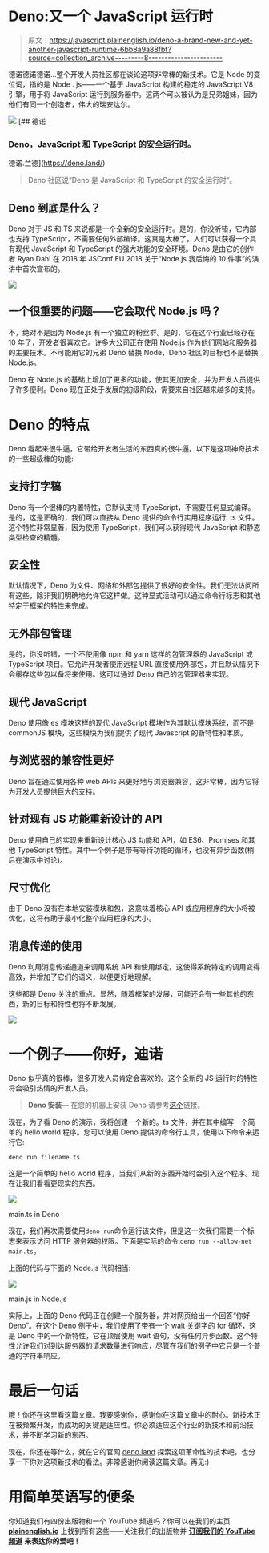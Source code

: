 # Deno:又一个 JavaScript 运行时

> 原文：<https://javascript.plainenglish.io/deno-a-brand-new-and-yet-another-javascript-runtime-6bb8a9a88fbf?source=collection_archive---------8----------------------->

德诺德诺德诺…整个开发人员社区都在谈论这项非常棒的新技术。它是 Node 的变位词，指的是 Node . js——一个基于 JavaScript 构建的稳定的 JavaScript V8 引擎，用于将 JavaScript 运行到服务器中。这两个可以被认为是兄弟姐妹，因为他们有同一个创造者，伟大的瑞安达尔。

![](img/f103c69d63f9a43fadea61cae704fa15.png) [## 德诺

### Deno，JavaScript 和 TypeScript 的安全运行时。

德诺.兰德](https://deno.land/) 

> Deno 社区说“Deno 是 JavaScript 和 TypeScript 的安全运行时”。

## Deno 到底是什么？

Deno 对于 JS 和 TS 来说都是一个全新的安全运行时。是的，你没听错，它内部也支持 TypeScript，不需要任何外部编译。这真是太棒了，人们可以获得一个具有现代 JavaScript 和 TypeScript 的强大功能的安全环境。Deno 是由它的创作者 Ryan Dahl 在 2018 年 JSConf EU 2018 关于“Node.js 我后悔的 10 件事”的演讲中首次宣布的。

![](img/7040cb982f49e1cfdb7438ab28d1dbb1.png)

## 一个很重要的问题——它会取代 Node.js 吗？

不，绝对不是因为 Node.js 有一个独立的粉丝群。是的，它在这个行业已经存在 10 年了，开发者很喜欢它。许多大公司正在使用 Node.js 作为他们网站和服务器的主要技术。不可能用它的兄弟 Deno 替换 Node，Deno 社区的目标也不是替换 Node.js。

Deno 在 Node.js 的基础上增加了更多的功能，使其更加安全，并为开发人员提供了许多便利。Deno 现在正处于发展的初级阶段，需要来自社区越来越多的支持。

# Deno 的特点

Deno 看起来很牛逼，它带给开发者生活的东西真的很牛逼。以下是这项神奇技术的一些超级棒的功能:

## **支持打字稿**

Deno 有一个很棒的内置特性，它默认支持 TypeScript，不需要任何显式编译。是的，这是正确的，我们可以直接从 Deno 提供的命令行实用程序运行. ts 文件。这个特性非常显著，因为使用 TypeScript，我们可以获得现代 JavaScript 和静态类型检查的精髓。

## 安全性

默认情况下，Deno 为文件、网络和外部包提供了很好的安全性。我们无法访问所有这些，除非我们明确地允许它这样做。这种显式活动可以通过命令行标志和其他特定于框架的特性来完成。

## 无外部包管理

是的，你没听错，一个不使用像 npm 和 yarn 这样的包管理器的 JavaScript 或 TypeScript 项目。它允许开发者使用远程 URL 直接使用外部包，并且默认情况下会缓存这些包以备将来使用。这可以通过 Deno 自己的包管理器来实现。

## 现代 JavaScript

Deno 使用像 es 模块这样的现代 JavaScript 模块作为其默认模块系统，而不是 commonJS 模块，这些模块为我们提供了现代 Javascript 的新特性和本质。

## 与浏览器的兼容性更好

Deno 旨在通过使用各种 web APIs 来更好地与浏览器兼容，这非常棒，因为它将为开发人员提供巨大的支持。

## 针对现有 JS 功能重新设计的 API

Deno 使用自己的实现来重新设计核心 JS 功能和 API，如 ES6、Promises 和其他 TypeScript 特性。其中一个例子是带有等待功能的循环，也没有异步函数(稍后在演示中讨论)。

## 尺寸优化

由于 Deno 没有在本地安装模块和包，这意味着核心 API 或应用程序的大小将被优化，这将有助于最小化整个应用程序的大小。

## 消息传递的使用

Deno 利用消息传递通道来调用系统 API 和使用绑定。这使得系统特定的调用变得高效，并增加了它们的语义，以便更好地理解。

这些都是 Deno 关注的重点。显然，随着框架的发展，可能还会有一些其他的东西，新的目标和特性也将不断发展。

![](img/5c713c0a7d4fa58ceef9670eefd2f786.png)

# 一个例子——你好，迪诺

Deno 似乎真的很棒，很多开发人员肯定会喜欢的。这个全新的 JS 运行时的特性将会吸引热情的开发人员。

> **Deno 安装—** 在您的机器上安装 Deno 请参考[这个](https://deno.land/#installation)链接。

现在，为了看 Deno 的演示，我将创建一个新的。ts 文件，并在其中编写一个简单的 hello world 程序。您可以使用 Deno 提供的命令行工具，使用以下命令来运行它:

`deno run filename.ts`

这是一个简单的 hello world 程序，当我们从新的东西开始时会引入这个程序。现在让我们看看更现实的东西。

![](img/3163db0b6dabbecd65a3d1f419a999fb.png)

main.ts in Deno

现在，我们再次需要使用`deno run`命令运行该文件，但是这一次我们需要一个标志来表示访问 HTTP 服务器的权限。下面是实际的命令:`deno run --allow-net main.ts`。

上面的代码与下面的 Node.js 代码相当:

![](img/68dc233a69a66fe42b1b0f764b0e80bc.png)

main.js in Node.js

实际上，上面的 Deno 代码正在创建一个服务器，并对网页给出一个回答“你好 Deno”。在这个 Deno 例子中，我们使用了带有一个 wait 关键字的 for 循环，这是 Deno 中的一个新特性，它在顶层使用 wait 语句，没有任何异步函数。这个特性允许我们对到达服务器的请求数量进行响应，尽管在我们的例子中它只是一个普通的字符串响应。

# 最后一句话

哦！你还在这里看这篇文章。我要感谢你，感谢你在这篇文章中的耐心。新技术正在被频繁开发，而成功的关键是适应性。你必须适应这个行业的新技术和前沿技术，并不断学习新的东西。

现在，你还在等什么，就在它的官网 [deno.land](https://deno.land/) 探索这项革命性的技术吧。也分享一下你对这项新技术的看法。非常感谢你阅读这篇文章。再见:)

# **用简单英语写的便条**

你知道我们有四份出版物和一个 YouTube 频道吗？你可以在我们的主页 [**plainenglish.io**](https://plainenglish.io/) 上找到所有这些——关注我们的出版物并 [**订阅我们的 YouTube 频道**](https://www.youtube.com/channel/UCtipWUghju290NWcn8jhyAw) **来表达你的爱吧！**